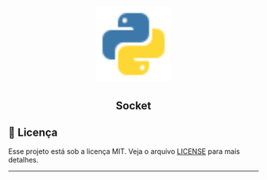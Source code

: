 <h1 align="center">
    <img alt="SocketWithPY" src=".github/python.svg" width="150px" /> 
</h1> 

<h2 align="center">Socket</h2>


## :memo: Licença

Esse projeto está sob a licença MIT. Veja o arquivo [LICENSE](LICENSE.md) para mais detalhes.

---
